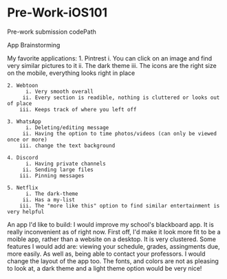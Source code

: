 # Pre-Work-iOS101
Pre-work submission codePath

App Brainstorming

My favorite applications: 
    1. Pintrest
          i. You can click on an image and find very similar pictures to it
         ii. The dark theme
        iii. The icons are the right size on the mobile, everything looks right in place
        
    2. Webtoon
          i. Very smooth overall
         ii. Every section is readible, nothing is cluttered or looks out of place
        iii. Keeps track of where you left off 
        
    3. WhatsApp
          i. Deleting/editing message
         ii. Having the option to time photos/videos (can only be viewed once or more)
        iii. change the text background
        
    4. Discord
          i. Having private channels
         ii. Sending large files
        iii. Pinning messages

    5. Netflix
          i. The dark-theme 
         ii. Has a my-list 
        iii. The "more like this" option to find similar entertainment is very helpful 


An app I'd like to build:
I would improve my school's blackboard app. It is really inconvenient as of right now. First off,
I'd make it look more fit to be a moible app, rather than a website on a desktop. It is very
clustered. Some features I would add are: viewing your schedule, grades, assingments due, more
easily. As well as, being able to contact your professors. I would change the layout of the app
too. The fonts, and colors are not as pleasing to look at, a dark theme and a light theme option
would be very nice! 

